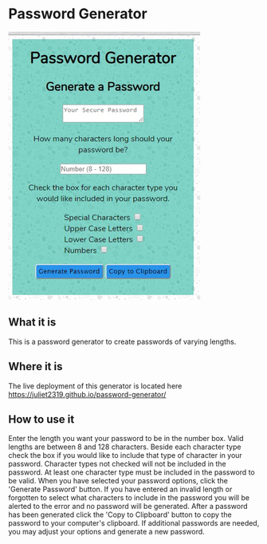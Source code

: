 # Password Generator

![Screen shot of password generator](assets/images/password-generator.jpg)

## What it is

This is a password generator to create passwords of varying lengths.

## Where it is

The live deployment of this generator is located here <https://juliet2319.github.io/password-generator/>

## How to use it

Enter the length you want your password to be in the number box. Valid lengths are between 8 and 128 characters.
Beside each character type check the box if you would like to include that type of character in your password.
Character types not checked will not be included in the password.
At least one character type must be included in the password to be valid.
When you have selected your password options, click the 'Generate Password' button.
If you have entered an invalid length or forgotten to select what characters to include in the password you will be alerted to the error and no password will be generated.
After a password has been generated click the 'Copy to Clipboard' button to copy the password to your computer's clipboard.
If additional passwords are needed, you may adjust your options and generate a new password.
